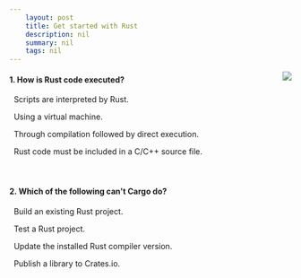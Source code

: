 ```yaml
---
    layout: post
    title: Get started with Rust 
    description: nil
    summary: nil
    tags: nil
---
```



 <a target="_blank" href="https://docs.microsoft.com/en-us/learn/modules/rust-get-started/8-knowledge-check/"><i class="fas fa-external-link-alt"></i> </a>
 <img align="right" src="https://docs.microsoft.com/en-us/learn/achievements/rust-get-started.svg">
####  1. How is Rust code executed?


<i class='far fa-square'></i> &nbsp;&nbsp;Scripts are interpreted by Rust.

<i class='far fa-square'></i> &nbsp;&nbsp;Using a virtual machine.

<i class='fas fa-check-square' style='color: Dodgerblue;'></i> &nbsp;&nbsp;Through compilation followed by direct execution.

<i class='far fa-square'></i> &nbsp;&nbsp;Rust code must be included in a C/C++ source file.
<br />
<br />
<br />

####  2. Which of the following can't Cargo do?


<i class='far fa-square'></i> &nbsp;&nbsp;Build an existing Rust project.

<i class='far fa-square'></i> &nbsp;&nbsp;Test a Rust project.

<i class='fas fa-check-square' style='color: Dodgerblue;'></i> &nbsp;&nbsp;Update the installed Rust compiler version.

<i class='far fa-square'></i> &nbsp;&nbsp;Publish a library to Crates.io.
<br />
<br />
<br />
